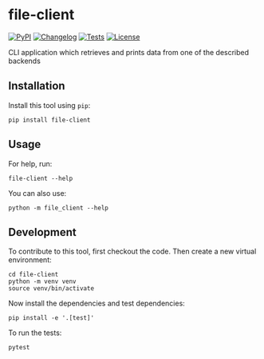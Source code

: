 # file-client

[![PyPI](https://img.shields.io/pypi/v/file-client.svg)](https://pypi.org/project/file-client/)
[![Changelog](https://img.shields.io/github/v/release/cedel1/file-client?include_prereleases&label=changelog)](https://github.com/cedel1/file-client/releases)
[![Tests](https://github.com/cedel1/file-client/workflows/Test/badge.svg)](https://github.com/cedel1/file-client/actions?query=workflow%3ATest)
[![License](https://img.shields.io/badge/license-Apache%202.0-blue.svg)](https://github.com/cedel1/file-client/blob/master/LICENSE)

CLI application which retrieves and prints data from one of the described backends

## Installation

Install this tool using `pip`:

    pip install file-client

## Usage

For help, run:

    file-client --help

You can also use:

    python -m file_client --help

## Development

To contribute to this tool, first checkout the code. Then create a new virtual environment:

    cd file-client
    python -m venv venv
    source venv/bin/activate

Now install the dependencies and test dependencies:

    pip install -e '.[test]'

To run the tests:

    pytest
